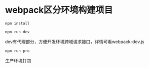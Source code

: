# webpack区分环境构建项目
``` node
npm install
```

``` node
npm run dev
```
dev有代理部分，方便开发环境跨域请求接口，详情可看webpack-dev.js

``` node
npm run pro
```
生产环境打包


